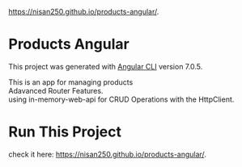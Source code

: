 https://nisan250.github.io/products-angular/.

# Products Angular

This project was generated with [Angular CLI](https://github.com/angular/angular-cli) version 7.0.5.

This is an app for managing products<br>
Adavanced Router Features.<br>
using in-memory-web-api for CRUD Operations with the HttpClient.<br>

# Run This Project

check it here: https://nisan250.github.io/products-angular/.
